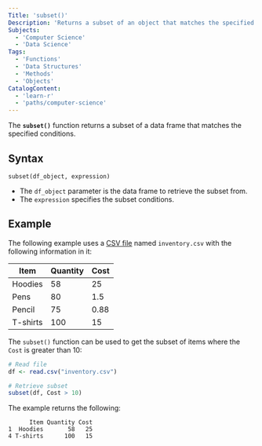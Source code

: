 ```yaml
---
Title: 'subset()'
Description: 'Returns a subset of an object that matches the specified conditions.'
Subjects:
  - 'Computer Science'
  - 'Data Science'
Tags:
  - 'Functions'
  - 'Data Structures'
  - 'Methods'
  - 'Objects'
CatalogContent:
  - 'learn-r'
  - 'paths/computer-science'
---
```


The **`subset()`** function returns a subset of a data frame that matches the specified conditions.

## Syntax

```pseudo
subset(df_object, expression)
```

- The `df_object` parameter is the data frame to retrieve the subset from.
- The `expression` specifies the subset conditions.

## Example

The following example uses a [CSV file](https://www.codecademy.com/resources/docs/r/csv-files) named `inventory.csv` with the following information in it:

| Item     | Quantity | Cost |
| -------- | -------- | ---- |
| Hoodies  | 58       | 25   |
| Pens     | 80       | 1.5  |
| Pencil   | 75       | 0.88 |
| T-shirts | 100      | 15   |

The `subset()` function can be used to get the subset of items where the `Cost` is greater than 10:

```r
# Read file
df <- read.csv("inventory.csv")

# Retrieve subset
subset(df, Cost > 10)
```

The example returns the following:

```shell
      Item Quantity Cost
1  Hoodies       58   25
4 T-shirts      100   15
```
